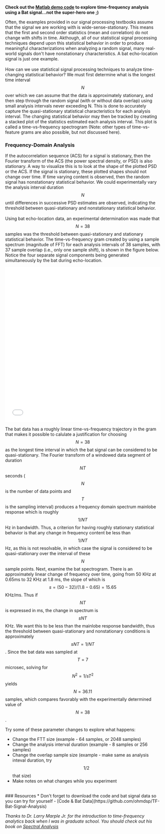 **Check out the [Matlab demo code](https://ohmdsp.github/) to explore time-frequency analysis using a Bat signal...not the super-hero one ;)**

Often, the examples provided in our signal processing textbooks assume that the signal we are working with is wide-sense-stationary. This means that the first and second order statistics (mean and correlation) do not change with shifts in time. Akthough, all of our statistical signal processing techniques depend upon this statistical behavior in order to produce meaningful characterizations when analyzing a random signal, many real-world signals don't have nonstationary characteristics. A bat echo-location signal is just one example. 
<br><br>
How can we use statistical signal processing techniques to analyze time-changing statistical behavior? We must first determine what is the longest time interval $$ N $$ over which we can assume that the data is approximately stationary, and then step through the random signal (with or without data overlap) using small analysis intervals never exceeding N. This is done to accurately capture the quasi-stationary statistical characteristics for each analysis interval. The changing statistical behavior may then be tracked by creating a stacked plot of the statistics estimated each analysis interval. This plot is called a time-vs-frequency spectrogram (Note: other types of time-vs-feature grams are also possible, but not discussed here).

### Frequency-Domain Analysis
If the autocorrelation sequence (ACS) for a signal is stationary, then the Fourier transform of the ACS (the power spectral density, or PSD) is also stationary. A way to visualize this is to look at the shape of the plotted PSD or the ACS. If the signal is stationary, these plotted shapes should not change over time. If time varying content is observed, then the random signal has nonstationary statistical behavior. We could experimentally vary the analysis interval duration $$ N $$ until differences in successive PSD estimates are observed, indicating the threshold between quasi-stationary and nonstationary statistical behavior. 
<br><br>
Using bat echo-location data, an experimental determination was made that $$ N = 38 $$ samples was the threshold between quasi-stationary and stationary statistical behavior. The time-vs-frequency gram created by using a sample spectrum (magnitude of FFT) for each analysis intervals of 38 samples, with 37 sample overlap (i.e., only one sample shift), is shown in the figure below. Notice the four separate signal components being generated simultaneously by the bat during echo-location.

<iframe width="100%" height="500" frameborder="0" scrolling="no" src="/images/bat_TFR.png"></iframe>

The bat data has a roughly linear time-vs-frequency trajectory in the gram that makes it possible to calulate a justification for choosing $$ N=38 $$ as the longest time interval in which the bat signal can be considered to be quasi-stationary. The Fourier transform of a windowed data segment of duration $$ NT $$ seconds ($$N$$ is the number of data points and $$T$$ is the sampling interval) produces a frequency domain spectrum mainlobe response which is roughly $$ 1/NT $$ Hz in bandwidth. Thus, a criterion for having roughly stationary statistical behavior is that any change in frequency content be less than $$ 1/NT $$ Hz, as this is not resolvable, in which case the signal is considered to be quasi-stationary over the interval of these $$ N $$ sample points. Next, examine the bat spectrogram. There is an approximately linear change of frequency over time, going from 50 KHz at 0.65ms to 32 KHz at 1.8 ms, the slope of which is $$ s=(50-32)/(1.8-0.65)=15.65 $$ KHz/ms. Thus if $$NT$$ is expressed in ms, the change in spectrum is $$ sNT $$ KHz. We want this to be less than the mainlobe response bandwidth, thus the threshold between quasi-stationary and nonstationary conditions is approximately $$ sNT = 1/NT $$. Since the bat data was sampled at $$ T=7 $$ microsec, solving for $$ N^2=1/sT^2 $$ yields $$ N=36.11 $$ samples, which compares favorably with the experimentally determined value of $$ N=38 $$.

Try some of these parameter changes to explore what happens:
 * Change the FTT size (example - 64 samples, or 2048 samples)
 * Change the analysis interval duration (example - 8 samples or 256 samples)
 * Change the overlap sample size (example -  make same as analysis inteval duration, try $$1/2$$ that size)
 * Make notes on what changes while you experiment
<br>
### Resources
* Don't forget to download the code and bat signal data so you can try for yourself - [Code & Bat Data](https://github.com/ohmdsp/TF-Bat-Signal-Analysis)


*Thanks to Dr. Larry Marple Jr. for the introduction to time-frequency analytics back when I was in graduate school. You should check out his book on [Spectral Analysis](https://www.amazon.com/Digital-Spectral-Analysis-Electrical-Engineering/dp/048678052X)*

